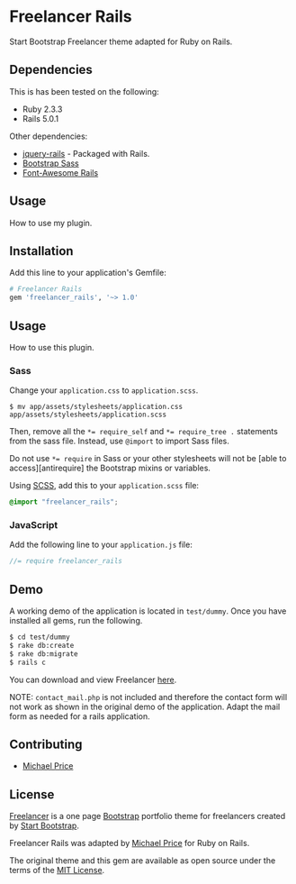 # Freelancer Rails
Start Bootstrap Freelancer theme adapted for Ruby on Rails.

## Dependencies

This is has been tested on the following:

* Ruby 2.3.3
* Rails 5.0.1

Other dependencies:

* [jquery-rails](https://github.com/rails/jquery-rails) - Packaged with Rails.
* [Bootstrap Sass](https://github.com/twbs/bootstrap-sass)
* [Font-Awesome Rails](https://github.com/bokmann/font-awesome-rails)

## Usage
How to use my plugin.

## Installation
Add this line to your application's Gemfile:

```ruby
# Freelancer Rails
gem 'freelancer_rails', '~> 1.0'
```

## Usage
How to use this plugin.

### Sass

Change your `application.css` to `application.scss`.

```console
$ mv app/assets/stylesheets/application.css app/assets/stylesheets/application.scss
```

Then, remove all the `*= require_self` and `*= require_tree .` statements from the sass file. Instead, use `@import` to import Sass files.

Do not use `*= require` in Sass or your other stylesheets will not be [able to access][antirequire] the Bootstrap mixins or variables.

Using [SCSS](http://sass-lang.com/documentation/file.SASS_REFERENCE.html), add this to your
`application.scss` file:

```scss
@import "freelancer_rails";
```

### JavaScript

Add the following line to your `application.js` file:

```js
//= require freelancer_rails
```

## Demo

A working demo of the application is located in `test/dummy`. Once you have installed all gems, run the following.

```bash
$ cd test/dummy
$ rake db:create
$ rake db:migrate
$ rails c
```

You can download and view Freelancer [here](https://startbootstrap.com/template-overviews/freelancer/).

NOTE: `contact_mail.php` is not included and therefore the contact form will not work as shown in the original demo of the application. Adapt the mail form as needed for a rails application.

## Contributing
* [Michael Price](http://twitter.com/michaeljprice)

## License
[Freelancer](https://startbootstrap.com/template-overviews/freelancer/) is a one page [Bootstrap](http://getbootstrap.com/) portfolio theme for freelancers created by [Start Bootstrap](http://startbootstrap.com/).

Freelancer Rails was adapted by [Michael Price](http://twitter.com/michaeljprice) for
Ruby on Rails.

The original theme and this gem are available as open source under the terms of the [MIT License](http://opensource.org/licenses/MIT).
